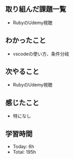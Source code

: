 ## 取り組んだ課題一覧
- RubyのUdemy視聴
## わかったこと
- vscodeの使い方、条件分岐
## 次やること
- RubyのUdemy視聴
## 感じたこと
- 特になし
## 学習時間
- Today: 6h
- Total: 195h